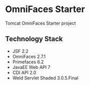 # OmniFaces Starter
Tomcat OmniFaces Starter project

## Technology Stack
- JSF 2.2
- OmniFaces 2.7.1
- Primefaces 6.2
- JavaEE Web API 7
- CDI API 2.0
- Weld Servlet Shaded 3.0.5.Final

